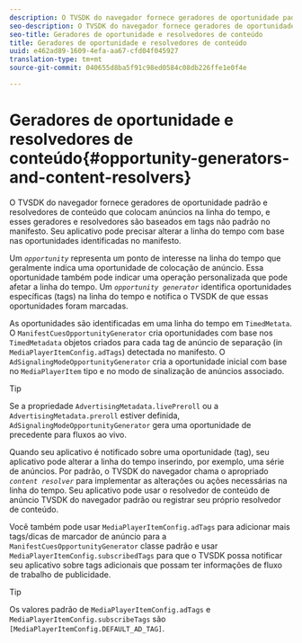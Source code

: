 ```yaml
---
description: O TVSDK do navegador fornece geradores de oportunidade padrão e resolvedores de conteúdo que colocam anúncios na linha do tempo, e esses geradores e resolvedores são baseados em tags não padrão no manifesto. Seu aplicativo pode precisar alterar a linha do tempo com base nas oportunidades identificadas no manifesto.
seo-description: O TVSDK do navegador fornece geradores de oportunidade padrão e resolvedores de conteúdo que colocam anúncios na linha do tempo, e esses geradores e resolvedores são baseados em tags não padrão no manifesto. Seu aplicativo pode precisar alterar a linha do tempo com base nas oportunidades identificadas no manifesto.
seo-title: Geradores de oportunidade e resolvedores de conteúdo
title: Geradores de oportunidade e resolvedores de conteúdo
uuid: e462ad89-1609-4efa-aa67-cfd04f045927
translation-type: tm+mt
source-git-commit: 040655d8ba5f91c98ed0584c08db226ffe1e0f4e

---
```



# Geradores de oportunidade e resolvedores de conteúdo{#opportunity-generators-and-content-resolvers}

O TVSDK do navegador fornece geradores de oportunidade padrão e resolvedores de conteúdo que colocam anúncios na linha do tempo, e esses geradores e resolvedores são baseados em tags não padrão no manifesto. Seu aplicativo pode precisar alterar a linha do tempo com base nas oportunidades identificadas no manifesto.

Um *`opportunity`* representa um ponto de interesse na linha do tempo que geralmente indica uma oportunidade de colocação de anúncio. Essa oportunidade também pode indicar uma operação personalizada que pode afetar a linha do tempo. Um *`opportunity generator`* identifica oportunidades específicas (tags) na linha do tempo e notifica o TVSDK de que essas oportunidades foram marcadas.

As oportunidades são identificadas em uma linha do tempo em `TimedMetata`. O `ManifestCuesOpportunityGenerator` cria oportunidades com base nos `TimedMetadata` objetos criados para cada tag de anúncio de separação (in `MediaPlayerItemConfig.adTags`) detectada no manifesto. O `AdSignalingModeOpportunityGenerator` cria a oportunidade inicial com base no `MediaPlayerItem` tipo e no modo de sinalização de anúncios associado.

>[!TIP]
>
>Se a propriedade `AdvertisingMetadata.livePreroll` ou a `AdvertisingMetadata.preroll` estiver definida, `AdSignalingModeOpportunityGenerator` gera uma oportunidade de precedente para fluxos ao vivo.

Quando seu aplicativo é notificado sobre uma oportunidade (tag), seu aplicativo pode alterar a linha do tempo inserindo, por exemplo, uma série de anúncios. Por padrão, o TVSDK do navegador chama o apropriado *`content resolver`* para implementar as alterações ou ações necessárias na linha do tempo. Seu aplicativo pode usar o resolvedor de conteúdo de anúncio TVSDK do navegador padrão ou registrar seu próprio resolvedor de conteúdo.

Você também pode usar `MediaPlayerItemConfig.adTags` para adicionar mais tags/dicas de marcador de anúncio para a `ManifestCuesOpportunityGenerator` classe padrão e usar `MediaPlayerItemConfig.subscribedTags` para que o TVSDK possa notificar seu aplicativo sobre tags adicionais que possam ter informações de fluxo de trabalho de publicidade.

>[!TIP]
>
>Os valores padrão de `MediaPlayerItemConfig.adTags` e `MediaPlayerItemConfig.subscribeTags` são `[MediaPlayerItemConfig.DEFAULT_AD_TAG]`.

